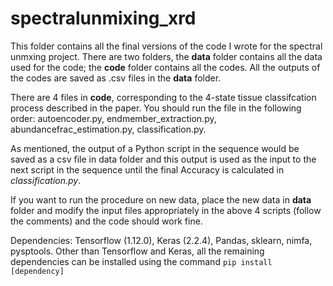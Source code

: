 # spectralunmixing_xrd
This folder contains all the final versions of the code I wrote for the spectral unmxing project. There are two folders, the **data** folder contains all the data used for the code; the **code** folder contains all the codes. All the outputs of the codes are saved as .csv files in the **data** folder. 

There are 4 files in **code**, corresponding to the 4-state tissue classifcation process described in the paper. You should run the file in the following order: autoencoder.py, endmember_extraction.py, abundancefrac_estimation.py, classification.py.

As mentioned, the output of a Python script in the sequence would be saved as a csv file in data folder and this output is used as the input to the next script in the sequence until the final Accuracy is calculated in _classification.py_.

If you want to run the procedure on new data, place the new data in **data** folder and modify the input files appropriately in the above 4 scripts (follow the comments) and the code should work fine.

Dependencies: Tensorflow (1.12.0), Keras (2.2.4), Pandas, sklearn, nimfa, pysptools. Other than Tensorflow and Keras, all the remaining dependencies can be installed using the command ```pip install [dependency]```
